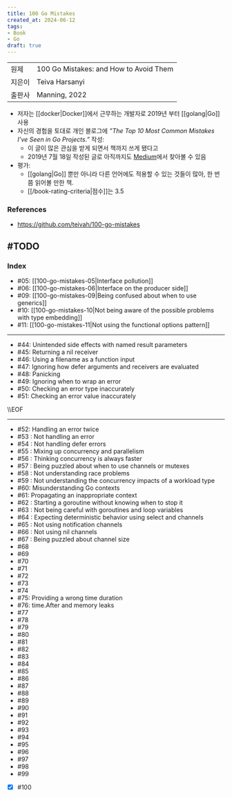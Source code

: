 ```yaml
---
title: 100 Go Mistakes
created_at: 2024-06-12
tags:
- Book
- Go
draft: true
---
```



| | |
| --- | --- |
| 원제 | 100 Go Mistakes: and How to Avoid Them |
| 지은이 | Teiva Harsanyi |
| 출판사 | Manning, 2022 |

- 저자는 [[docker|Docker]]에서 근무하는 개발자로 2019년 부터 [[golang|Go]] 사용
- 자신의 경험을 토대로 개인 블로그에 *”The Top 10 Most Common Mistakes I’ve Seen in Go Projects.”* 작성:
    - 이 글이 많은 관심을 받게 되면서 책까지 쓰게 됐다고
    - 2019년 7월 18일 작성된 글로 아직까지도 [Medium](https://itnext.io/the-top-10-most-common-mistakes-ive-seen-in-go-projects-4b79d4f6cd65)에서 찾아볼 수 있음
- 평가:
    - [[golang|Go]] 뿐만 아니라 다른 언어에도 적용할 수 있는 것들이 많아, 한 번쯤 읽어볼 만한 책. 
    - [[/book-rating-criteria|점수]]는 3.5


### References
- https://github.com/teivah/100-go-mistakes







#TODO
---
### Index
- #05: [[100-go-mistakes-05|Interface pollution]]
- #06: [[100-go-mistakes-06|Interface on the producer side]]
- #09: [[100-go-mistakes-09|Being confused about when to  use generics]]
- #10: [[100-go-mistakes-10|Not being aware of the possible problems with type embedding]]
- #11: [[100-go-mistakes-11|Not using the functional options pattern]]


---
- #44: Unintended side effects with named
result parameters
- #45: Returning a nil receiver
- #46: Using a filename as a function input
- #47: Ignoring how defer arguments and
receivers are evaluated
- #48: Panicking
- #49: Ignoring when to wrap an error
- #50: Checking an error type inaccurately
- #51: Checking an error value inaccurately





\\\EOF

---
- #52: Handling an error twice
- #53 : Not handling an error
- #54 : Not handling defer errors
- #55 : Mixing up concurrency and parallelism
- #56 : Thinking concurrency is always faster
- #57 : Being puzzled about when to use channels or mutexes
- #58 : Not understanding race problems
- #59 : Not understanding the concurrency impacts of a workload type
- #60: Misunderstanding Go contexts
- #61: Propagating an inappropriate context
- #62 : Starting a goroutine without knowing
when to stop it
- #63 : Not being careful with goroutines
and loop variables
- #64 : Expecting deterministic behavior using select
and channels
- #65 : Not using notification channels
- #66 : Not using nil channels
- #67 : Being puzzled about channel size
- #68
- #69
- #70
- #71
- #72
- #73
- #74
- #75: Providing a wrong time duration
- #76: time.After and memory leaks
- #77
- #78
- #79
- #80
- #81
- #82
- #83
- #84
- #85
- #86
- #87
- #88
- #89
- #90
- #91
- #92
- #93
- #94
- #95
- #96
- #97
- #98
- #99
- [x] #100